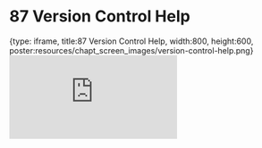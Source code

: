 # 87 Version Control Help
 
{type: iframe, title:87 Version Control Help, width:800, height:600, poster:resources/chapt_screen_images/version-control-help.png}
![](https://datatrail-jhu.github.io/DataTrail_ReOrg/no_toc/version-control-help.html)
 

 
